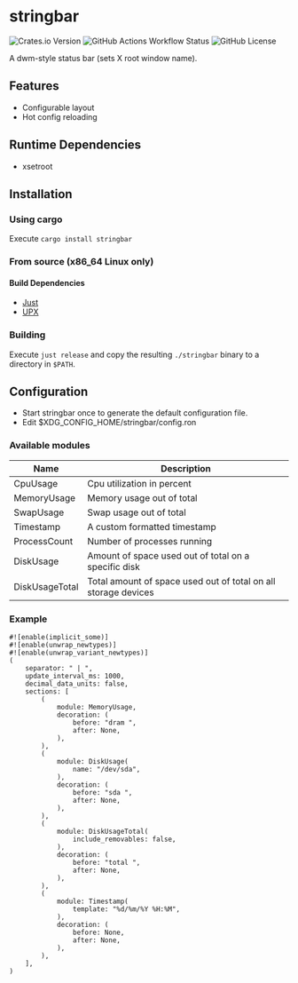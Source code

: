 # stringbar
![Crates.io Version](https://img.shields.io/crates/v/stringbar) ![GitHub Actions Workflow Status](https://img.shields.io/github/actions/workflow/status/sysrqmagician/stringbar/rust.yml) ![GitHub License](https://img.shields.io/github/license/sysrqmagician/stringbar) 

A dwm-style status bar (sets X root window name).

## Features
- Configurable layout
- Hot config reloading

## Runtime Dependencies
- xsetroot

## Installation
### Using cargo
Execute ``cargo install stringbar``
### From source (x86_64 Linux only)
#### Build Dependencies
- [Just](https://github.com/casey/just)
- [UPX](https://github.com/upx/upx)
### Building
Execute ``just release`` and copy the resulting ``./stringbar`` binary to a directory in ``$PATH``.
##  Configuration
- Start stringbar once to generate the default configuration file.
- Edit $XDG_CONFIG_HOME/stringbar/config.ron
### Available modules
|Name        |Description                 |
|------------|----------------------------|
|CpuUsage    |Cpu utilization in percent  |
|MemoryUsage |Memory usage out of total   |
|SwapUsage   |Swap usage out of total     |
|Timestamp   |A custom formatted timestamp|
|ProcessCount|Number of processes running |
|DiskUsage   |Amount of space used out of total on a specific disk|
|DiskUsageTotal|Total amount of space used out of total on all storage devices|
### Example
```ron
#![enable(implicit_some)]
#![enable(unwrap_newtypes)]
#![enable(unwrap_variant_newtypes)]
(
    separator: " | ",
    update_interval_ms: 1000,
    decimal_data_units: false,
    sections: [
        (
            module: MemoryUsage,
            decoration: (
                before: "dram ",
                after: None,
            ),
        ),
        (
            module: DiskUsage(
                name: "/dev/sda",
            ),
            decoration: (
                before: "sda ",
                after: None,
            ),
        ),
        (
            module: DiskUsageTotal(
                include_removables: false,
            ),
            decoration: (
                before: "total ",
                after: None,
            ),
        ),
        (
            module: Timestamp(
                template: "%d/%m/%Y %H:%M",
            ),
            decoration: (
                before: None,
                after: None,
            ),
        ),
    ],
)
```
